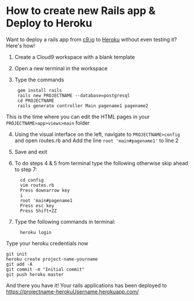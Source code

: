 # How to create new Rails app & Deploy to Heroku
Want to deploy a rails app from [c9.io](c9.io) to [Heroku](https://www.heroku.com/) without even testing it? Here's how!

1. Create a Cloud9 workspace with a blank template
2. Open a new terminal in the workspace
3. Type the commands

        gem install rails
        rails new PROJECTNAME --database=postgresql
        cd PROJECTNAME
        rails generate controller Main pagename1 pagename2
    
This is the time where you can edit the HTML pages in your `PROJECTNAME>app>views>main` folder  
    
4. Using the visual interface on the left, navigate to `PROJECTNAME>config` and open routes.rb and Add the line `root 'main#pagename1'` to line 2
5. Save and exit
6. To do steps 4 & 5 from terminal type the following otherwise skip ahead to step 7:

         cd config
         vim routes.rb
         Press downarrow key
         i
         root 'main#pagename1
         Press esc key
         Press Shift+ZZ

7. Type the following commands in terminal: 

         heroku login

Type your heroku credentials now

    git init
    heroku create project-name-yourname
    git add -A
    git commit -m "Initial commit"
    git push heroku master
    
And there you have it! Your rails applications has been deployed to https://projectname-herokuUsername.herokuapp.com/
